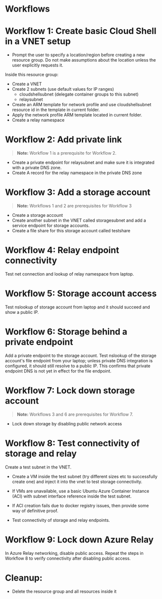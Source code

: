 # Workflows

# Workflow 1: Create basic Cloud Shell in a VNET setup
- Prompt the user to specify a location/region before creating a new resource group. Do not make assumptions about the location unless the user explicitly requests it.

Inside this resource group:
- Create a VNET
- Create 2 subnets (use default values for IP ranges)
  - cloudshellsubnet (delegate container groups to this subnet)
  - relaysubnet
- Create an ARM template for network profile and use cloudshellsubnet resource id in the template in current folder.
- Apply the network profile ARM template located in current folder.
- Create a relay namespace

# Workflow 2: Add private link

> **Note:** Workflow 1 is a prerequisite for Workflow 2.

- Create a private endpoint for relaysubnet and make sure it is integrated with a private DNS zone.
- Create A record for the relay namespace in the private DNS zone

# Workflow 3: Add a storage account

> **Note:** Workflows 1 and 2 are prerequisites for Workflow 3

- Create a storage account
- Create another subnet in the VNET called storagesubnet and add a service endpoint for storage accounts.
- Create a file share for this storage account called testshare

# Workflow 4: Relay endpoint connectivity

Test net connection and lookup of relay namespace from laptop.

# Workflow 5: Storage account access

Test nslookup of storage account from laptop and it should succeed and show a public IP.

# Workflow 6: Storage behind a private endpoint

Add a private endpoint to the storage account. Test nslookup of the storage account's file endpoint from your laptop; unless private DNS integration is configured, it should still resolve to a public IP. This confirms that private endpoint DNS is not yet in effect for the file endpoint.

# Workflow 7: Lock down storage account

> **Note:** Workflows 3 and 6 are prerequisites for Workflow 7.

- Lock down storage by disabling public network access

# Workflow 8: Test connectivity of storage and relay

Create a test subnet in the VNET.

- Create a VM inside the test subnet (try different sizes etc to successfully create one) and inject it into the vnet to test storage connectivity. 
- If VMs are unavailable, use a basic Ubuntu Azure Container Instance (ACI) with subnet interface reference inside the test subnet.

- If ACI creation fails due to docker registry issues, then provide some way of definitive proof.

- Test connectivity of storage and relay endpoints.

# Workflow 9: Lock down Azure Relay

In Azure Relay networking, disable public access. Repeat the steps in Workflow 8 to verify connectivity after disabling public access.

# Cleanup:

- Delete the resource group and all resources inside it
